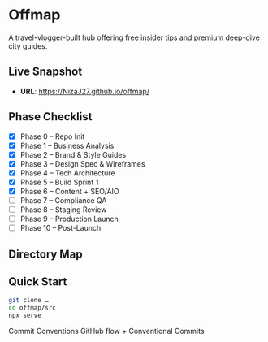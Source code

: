 # Offmap

A travel-vlogger-built hub offering free insider tips and premium deep-dive city guides.

## Live Snapshot
- **URL**: <https://NizaJ27.github.io/offmap/>

## Phase Checklist
- [x] Phase 0 – Repo Init
- [x] Phase 1 – Business Analysis
- [x] Phase 2 – Brand & Style Guides
- [x] Phase 3 – Design Spec & Wireframes
- [x] Phase 4 – Tech Architecture
- [x] Phase 5 – Build Sprint 1
- [x] Phase 6 – Content + SEO/AIO
- [ ] Phase 7 – Compliance QA
- [ ] Phase 8 – Staging Review
- [ ] Phase 9 – Production Launch
- [ ] Phase 10 – Post-Launch

## Directory Map
<tree here>

## Quick Start
```bash
git clone …
cd offmap/src
npx serve
```

Commit Conventions
GitHub flow + Conventional Commits
